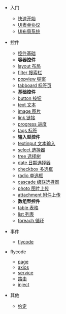 <!-- * [入门](introduction/) -->
* 入门

  * [快速开始](introduction/quickstart)
  * [UI表单协议](introduction/protocol)
  * [UI布局系统](introduction/style)

* 控件
  * [控件基础](components/index)
  * **容器控件**
  * [layout 布局](components/layout)
  * [filter 搜索栏](components/filter)
  * [popview 弹窗](components/popview)
  * [tabboard 标签页](components/tabboard)
  * **基础控件**
  * [button 按钮](components/button)
  * [text 文本](components/text)
  * [image 图片](components/image)
  * [link 链接](components/link)
  * [progress 进度](components/progress)
  * [tags 标签](components/tags)
  * **输入型控件**
  * [textinput 文本输入](components/textinput)
  * [select 选择器](components/select)
  * [tree 选择树](components/tree)
  * [date 日期选择器](components/date)
  * [checkbox 多选框](components/checkbox)
  * [radio 单选框](components/radio)
  * [cascade 级联选择器](components/cascade)
  * [photo 图片上传](components/photo)
  * [attachment 附件上传](components/attachment)
  * **数组型控件**
  * [table 表格](components/table)
  * [list 列表](components/list)
  * [foreach 循环](components/foreach)

* 事件
  * [flycode](event/flycode)


* flycode
  * [page](flycode/page)
  * [axios](flycode/axios)
  * [service](flycode/service)
  * [路由](flycode/route)
  * [inject](flycode/inject)

* 其他

  * [约定](other/agree)

